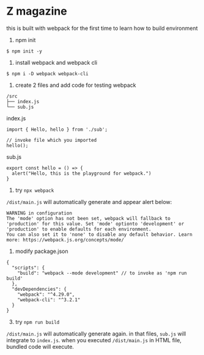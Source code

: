 # Z magazine

this is built with webpack for the first time to learn how to build environment

1. npm init
```
$ npm init -y
```

1. install webpack and webpack cli
```
$ npm i -D webpack webpack-cli
```

1. create 2 files and add code for testing webpack
```
/src
├── index.js
└── sub.js
```

index.js
```
import { Hello, hello } from './sub';

// invoke file which you imported
hello();
```

sub.js
```
export const hello = () => {
  alert("Hello, this is the playground for webpack.")
}
```

1. try `npx webpack`

`/dist/main.js` will automatically generate and appear alert below:
```
WARNING in configuration
The 'mode' option has not been set, webpack will fallback to 'production' for this value. Set 'mode' optionto 'development' or 'production' to enable defaults for each environment.
You can also set it to 'none' to disable any default behavior. Learn more: https://webpack.js.org/concepts/mode/
```

1. modify package.json
```
{
  "scripts": {
    "build": "webpack --mode development" // to invoke as 'npm run build'
  },
  "devDependencies": {
    "webpack": "^4.29.0",
    "webpack-cli": "^3.2.1"
  }
}
```

3. try `npm run build`

`/dist/main.js` will automatically generate again.
in that files, `sub.js` will integrate to `index.js`. when you executed `/dist/main.js` in HTML file, bundled code will execute.